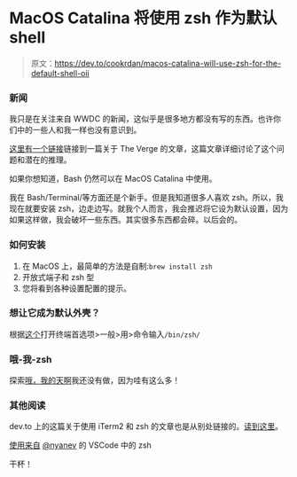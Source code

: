 # MacOS Catalina 将使用 zsh 作为默认 shell

> 原文：<https://dev.to/cookrdan/macos-catalina-will-use-zsh-for-the-default-shell-oii>

### 新闻

我只是在关注来自 WWDC 的新闻，这似乎是很多地方都没有写的东西。也许你们中的一些人和我一样也没有意识到。

[这里有一个链接](https://www.theverge.com/2019/6/4/18651872/apple-macos-catalina-zsh-bash-shell-replacement-features)链接到一篇关于 The Verge 的文章，这篇文章详细讨论了这个问题和潜在的推理。

如果你想知道，Bash 仍然可以在 MacOS Catalina 中使用。

我在 Bash/Terminal/等方面还是个新手。但是我知道很多人喜欢 zsh。所以，我现在就要安装 zsh，边走边写。就我个人而言，我会推迟将它设为默认设置，因为如果这样做，我会破坏一些东西。其实很多东西都会碎。以后会的。

### 如何安装

1.  在 MacOS 上，最简单的方法是自制:`brew install zsh`
2.  开放式端子和 zsh 型
3.  您将看到各种设置配置的提示。

### 想让它成为默认外壳？

根据[这个](http://osxdaily.com/2018/12/29/use-zsh-default-terminal-mac-os-x/)打开终端首选项>一般>用>命令输入`/bin/zsh/`

### 哦-我-zsh

探索[哦，我的天啊](https://github.com/robbyrussell/oh-my-zsh)我还没有做，因为哇有这么多！

### 其他阅读

dev.to 上的这篇关于使用 iTerm2 和 zsh 的文章也是从别处链接的。[读到这里](https://dev.to/aspittel/my-terminal-setup-iterm2--zsh--30lm)。

[使用来自](https://dev.to/nyanev/how-to-use-zsh-in-vs-code-for-mac-39dp) [@nyanev](https://dev.to/nyanev) 的 VSCode 中的 zsh

干杯！